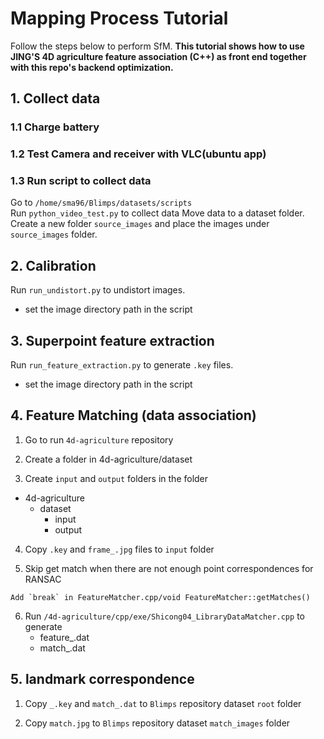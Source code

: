 # Mapping Process Tutorial

Follow the steps below to perform SfM. 
**This tutorial shows how to use JING'S 4D agriculture feature association (C++) as front end together with this repo's backend optimization.** 

## 1. Collect data

### 1.1 Charge battery

### 1.2 Test Camera and receiver with VLC(ubuntu app)

### 1.3 Run script to collect data

Go to `/home/sma96/Blimps/datasets/scripts`    
Run `python_video_test.py` to collect data
Move data to a dataset folder. Create a new folder `source_images` and place the images under `source_images` folder.

## 2. Calibration

Run `run_undistort.py` to undistort images.

- set the image directory path in the script

## 3. Superpoint feature extraction

Run `run_feature_extraction.py` to generate `.key` files.

- set the image directory path in the script

## 4. Feature Matching (data association)

1. Go to run `4d-agriculture` repository

2. Create a folder in 4d-agriculture/dataset

3. Create `input` and `output` folders in the folder

- 4d-agriculture
    - dataset
        - input
        - output

4. Copy `.key` and `frame_.jpg` files to `input` folder

5. Skip get match when there are not enough point correspondences for RANSAC

~~~
Add `break` in FeatureMatcher.cpp/void FeatureMatcher::getMatches()
~~~

6. Run `/4d-agriculture/cpp/exe/Shicong04_LibraryDataMatcher.cpp` to generate 
    - feature_.dat
    - match_.dat

## 5. landmark correspondence

1. Copy `_.key` and `match_.dat` to `Blimps` repository dataset `root` folder

2. Copy `match.jpg` to `Blimps` repository dataset `match_images` folder
